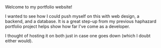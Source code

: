 Welcome to my portfolio website!

I wanted to see how I could push myself on this with web design, a backend, and a database.  It is a great step-up from my previous haphazard portfolio project helps show how far I've come as a developer.

I thought of hosting it on both just in case one goes down (which I doubt either would).

